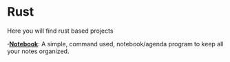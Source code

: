 # Rust
Here you will find rust based projects

**·[Notebook](https://github.com/Jkutkut/rust-notebook)**: A simple, command used, notebook/agenda program to keep all your notes organized.

<!-- **·[]()**:  -->
<!-- **·[]()**:  -->
<!-- **·[]()**:  -->
<!-- **·[]()**:  -->
<!-- **·[]()**:  -->